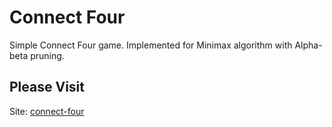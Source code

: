 # Connect Four

Simple Connect Four game. Implemented for Minimax algorithm with Alpha-beta pruning.

## Please Visit

Site: [connect-four](https://tt-p.github.io/connect-four/)